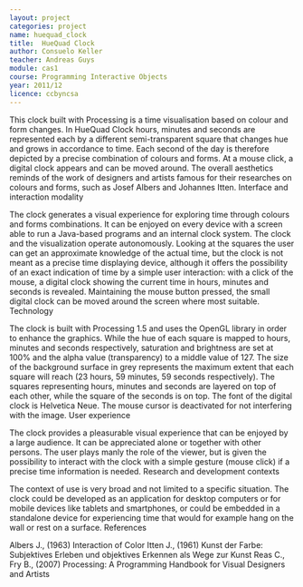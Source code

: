 ```yaml
---
layout: project
categories: project
name: huequad_clock
title:  HueQuad Clock
author: Consuelo Keller
teacher: Andreas Guys
module: cas1
course: Programming Interactive Objects
year: 2011/12
licence: ccbyncsa
---
```

This clock built with Processing is a time visualisation based on colour and form changes. In HueQuad Clock hours, minutes and seconds are represented each by a different semi-transparent square that changes hue and grows in accordance to time. Each second of the day is therefore depicted by a precise combination of colours and forms. At a mouse click, a digital clock appears and can be moved around. The overall aesthetics reminds of the work of designers and artists famous for their researches on colours and forms, such as Josef Albers and Johannes Itten.
Interface and interaction modality

The clock generates a visual experience for exploring time through colours and forms combinations. It can be enjoyed on every device with a screen able to run a Java-based programs and an internal clock system. The clock and the visualization operate autonomously.
Looking at the squares the user can get an approximate knowledge of the actual time, but the clock is not meant as a precise time displaying device, although it offers the possibility of an exact indication of time by a simple user interaction: with a click of the mouse, a digital clock showing the current time in hours, minutes and seconds is revealed. Maintaining the mouse button pressed, the small digital clock can be moved around the screen where most suitable.
Technology

The clock is built with Processing 1.5 and uses the OpenGL library in order to enhance the graphics.
While the hue of each square is mapped to hours, minutes and seconds respectively, saturation and brightness are set at 100% and the alpha value (transparency) to a middle value of 127. The size of the background surface in grey represents the maximum extent that each square will reach (23 hours, 59 minutes, 59 seconds respectively). The squares representing hours, minutes and seconds are layered on top of each other, while the square of the seconds is on top. The font of the digital clock is Helvetica Neue. The mouse cursor is deactivated for not interfering with the image.
User experience

The clock provides a pleasurable visual experience that can be enjoyed by a large audience. It can be appreciated alone or together with other persons. The user plays manly the role of the viewer, but is given the possibility to interact with the clock with a simple gesture (mouse click) if a precise time information is needed.
Research and development contexts

The context of use is very broad and not limited to a specific situation. The clock could be developed as an application for desktop computers or for mobile devices like tablets and smartphones, or could be embedded in a standalone device for experiencing time that would for example hang on the wall or rest on a surface.
References

Albers J., (1963) Interaction of Color
Itten J., (1961) Kunst der Farbe: Subjektives Erleben und objektives Erkennen als Wege zur Kunst
Reas C., Fry B., (2007) Processing: A Programming Handbook for Visual Designers and Artists 